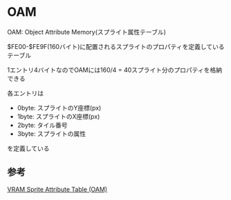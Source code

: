 # OAM

OAM: Object Attribute Memory(スプライト属性テーブル)

\$FE00-\$FE9F(160バイト)に配置されるスプライトのプロパティを定義しているテーブル

1エントリ4バイトなのでOAMには160/4 = 40スプライト分のプロパティを格納できる

各エントリは

- 0byte: スプライトのY座標(px)
- 1byte: スプライトのX座標(px)
- 2byte: タイル番号
- 3byte: スプライトの属性

を定義している

## 参考

[VRAM Sprite Attribute Table (OAM)](https://gbdev.io/pandocs/#vram-sprite-attribute-table-oam)